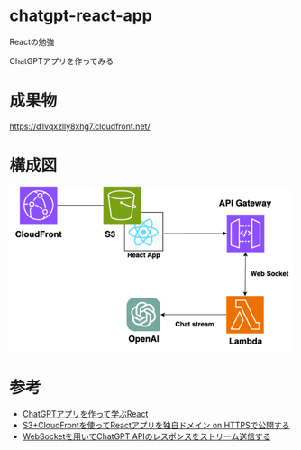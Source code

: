 # chatgpt-react-app
Reactの勉強

ChatGPTアプリを作ってみる

# 成果物
https://d1vqxzlly8xhg7.cloudfront.net/

# 構成図

![構成図](ChatGPTApp構成図.png)

# 参考
* [ChatGPTアプリを作って学ぶReact](https://techbookfest.org/product/qJcZv2Lqr8nkjSsW3DxNrD?productVariantID=5qBQ2kMLrRxrt6kyfpMJ1Q)
* [S3+CloudFrontを使ってReactアプリを独自ドメイン on HTTPSで公開する](https://qiita.com/saki-engineering/items/b344f3617365978cb74d)
* [WebSocketを用いてChatGPT APIのレスポンスをストリーム送信する](https://qiita.com/hama1080/items/849888c4e6dfabf92cd2)
